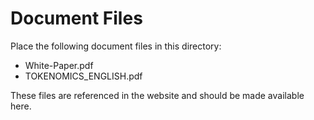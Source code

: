 # Document Files

Place the following document files in this directory:
- White-Paper.pdf
- TOKENOMICS_ENGLISH.pdf

These files are referenced in the website and should be made available here.
